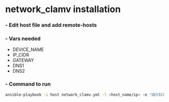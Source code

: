 # network_clamv installation
### - Edit host file and add remote-hosts
### - Vars needed
- DEVICE_NAME
- IP_CIDR
- GATEWAY
- DNS1
- DNS2
### - Command to run
```sh
ansible-playbook -i host network_clamv.yml -l <host_name/ip> -e "DEVICE_NAME=<device_name> IP_CIDR=<cidr_block> GATEWAY=<gateway> DNS1=<dns1> DNS2=<dns2>"
```
